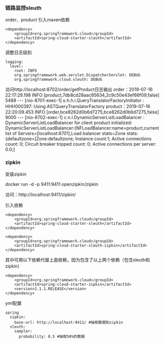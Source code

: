 ### 链路监控sleuth

order、product 引入maven依赖

    <dependency>
        <groupId>org.springframework.cloud</groupId>
        <artifactId>spring-cloud-starter-sleuth</artifactId>
    </dependency>

调整日志级别

    logging:
      level:
        root: INFO
        org.springframework.web.servlet.DispatcherServlet: DEBUG
        org.springframework.cloud.sleuth: DEBUG


访问http://localhost:8702/order/getProduct日志输出
order：2019-07-16 22:17:29.198  INFO [product,7db8cd28aac85634,2c9c50e43ef66f09,false] 5488 --- [nio-8701-exec-1] o.h.h.i.QueryTranslatorFactoryInitiator  : HHH000397: Using ASTQueryTranslatorFactory
product：2019-07-16 22:20:09.453  INFO [order,bce8262d0b6d7275,bce8262d0b6d7275,false] 9000 --- [nio-8702-exec-1] c.n.l.DynamicServerListLoadBalancer      : DynamicServerListLoadBalancer for client product initialized: DynamicServerListLoadBalancer:{NFLoadBalancer:name=product,current list of Servers=[localhost:8701],Load balancer stats=Zone stats: {defaultzone=[Zone:defaultzone;	Instance count:1;	Active connections count: 0;	Circuit breaker tripped count: 0;	Active connections per server: 0.0;]

### zipkin

安装zipkin

docker run -d -p 9411:9411 openzipkin/zipkin

访问：http://localhost:9411/zipkin/

引入依赖

    <dependency>
        <groupId>org.springframework.cloud</groupId>
        <artifactId>spring-cloud-starter-sleuth</artifactId>
    </dependency>

    <dependency>
        <groupId>org.springframework.cloud</groupId>
        <artifactId>spring-cloud-starter-sleuth-zipkin</artifactId>
    </dependency>

其中可用以下依赖代替上面依赖，因为包含了以上两个依赖（包含sleuth和zipkin）

    <dependency>
        <groupId>org.springframework.cloud</groupId>
        <artifactId>spring-cloud-starter-zipkin</artifactId>
        <version>2.1.1.RELEASE</version>
    </dependency>

yml配置

    spring
      zipkin:
        base-url: http://localhost:9411/ #抽取数据到zipkin
      sleuth:
        sampler:
          probability: 0.5 #抽取50%的数据